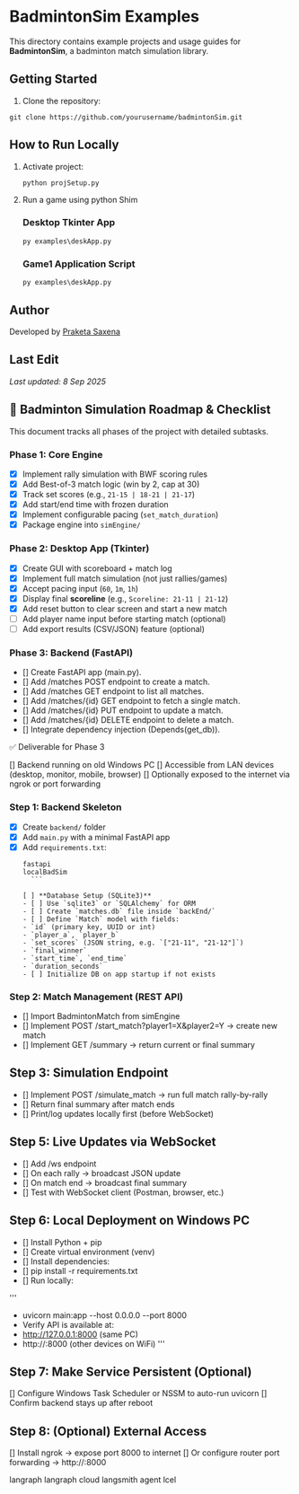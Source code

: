 # BadmintonSim Examples

This directory contains example projects and usage guides for **BadmintonSim**, a badminton match simulation library.

## Getting Started
1. Clone the repository:
```
git clone https://github.com/yourusername/badmintonSim.git    
```
## How to Run Locally

1. Activate project:
    ```
    python projSetup.py
    ```
2. Run a game using python Shim
    ### Desktop Tkinter App
    ```
    py examples\deskApp.py
    ```
    ### Game1 Application Script
    ```
    py examples\deskApp.py
    ```
## Author
Developed by [Praketa Saxena](https://github.com/kethsaxena)

## Last Edit
_Last updated: 8 Sep 2025_


## 🏸 Badminton Simulation Roadmap & Checklist

This document tracks all phases of the project with detailed subtasks.

### Phase 1: Core Engine
- [x] Implement rally simulation with BWF scoring rules  
- [x] Add Best-of-3 match logic (win by 2, cap at 30)  
- [x] Track set scores (e.g., `21-15 | 18-21 | 21-17`)  
- [x] Add start/end time with frozen duration  
- [x] Implement configurable pacing (`set_match_duration`)  
- [x] Package engine into `simEngine/`  

### Phase 2: Desktop App (Tkinter)
- [x] Create GUI with scoreboard + match log  
- [x] Implement full match simulation (not just rallies/games)  
- [x] Accept pacing input (`60`, `1m`, `1h`)  
- [x] Display final **scoreline** (e.g., `Scoreline: 21-11 | 21-12`)  
- [x] Add reset button to clear screen and start a new match  
- [ ] Add player name input before starting match (optional)  
- [ ] Add export results (CSV/JSON) feature (optional)  

### Phase 3: Backend (FastAPI)
- [] Create FastAPI app (main.py).
- [] Add /matches POST endpoint to create a match.
- [] Add /matches GET endpoint to list all matches.
- [] Add /matches/{id} GET endpoint to fetch a single match.
- [] Add /matches/{id} PUT endpoint to update a match.
- [] Add /matches/{id} DELETE endpoint to delete a match.
- [] Integrate dependency injection (Depends(get_db)).

✅ Deliverable for Phase 3

[] Backend running on old Windows PC
[] Accessible from LAN devices (desktop, monitor, mobile, browser)
[] Optionally exposed to the internet via ngrok or port forwarding

### Step 1: Backend Skeleton 
- [x] Create `backend/` folder  
- [x] Add `main.py` with a minimal FastAPI app  
- [x] Add `requirements.txt`:
    ```
  fastapi
  localBadSim
      ```

    [ ] **Database Setup (SQLite3)**
  - [ ] Use `sqlite3` or `SQLAlchemy` for ORM  
  - [ ] Create `matches.db` file inside `backEnd/`  
  - [ ] Define `Match` model with fields:
    - `id` (primary key, UUID or int)
    - `player_a`, `player_b`
    - `set_scores` (JSON string, e.g. `["21-11", "21-12"]`)
    - `final_winner`
    - `start_time`, `end_time`
    - `duration_seconds`
  - [ ] Initialize DB on app startup if not exists  
### Step 2: Match Management (REST API)
- [] Import BadmintonMatch from simEngine
- [] Implement POST /start_match?player1=X&player2=Y → create new match
- [] Implement GET /summary → return current or final summary

## Step 3: Simulation Endpoint
- [] Implement POST /simulate_match → run full match rally-by-rally
- [] Return final summary after match ends
- [] Print/log updates locally first (before WebSocket)

## Step 5: Live Updates via WebSocket
- [] Add /ws endpoint
- [] On each rally → broadcast JSON update
- [] On match end → broadcast final summary
- [] Test with WebSocket client (Postman, browser, etc.)

## Step 6: Local Deployment on Windows PC
- [] Install Python + pip
- [] Create virtual environment (venv)
- [] Install dependencies:
- [] pip install -r requirements.txt 
- [] Run locally: 

'''
- uvicorn main:app --host 0.0.0.0 --port 8000
- Verify API is available at:
- http://127.0.0.1:8000 (same PC)
- http://<LAN-IP>:8000 (other devices on WiFi)
'''
## Step 7: Make Service Persistent (Optional)
 [] Configure Windows Task Scheduler or NSSM to auto-run uvicorn
 [] Confirm backend stays up after reboot
## Step 8: (Optional) External Access
 [] Install ngrok → expose port 8000 to internet
 [] Or configure router port forwarding → http://<public-ip>:8000


langraph
langraph cloud 
langsmith 
agent
lcel 
